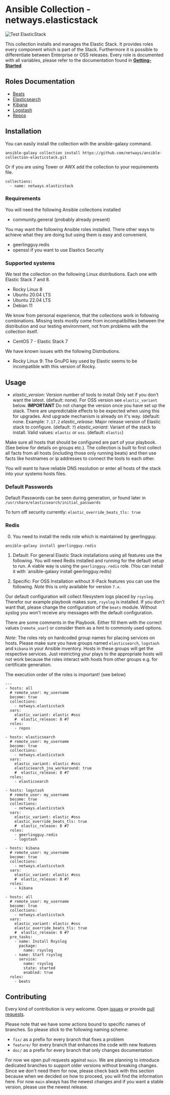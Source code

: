 # Ansible Collection - netways.elasticstack

![Test ElasticStack](https://github.com/NETWAYS/ansible-collection-elasticstack/actions/workflows/test_full_stack.yml/badge.svg)

This collection installs and manages the Elastic Stack. It provides roles every component which is part of the Stack. Furthermore it is possible to differentiate between Enterprise or OSS releases. Every role is documented with all variables, please refer to the documentation found in **[Getting-Started](./docs/getting-started.md)**

## Roles Documentation

* [Beats](docs/role-beats.md)
* [Elasticsearch](docs/role-elasticsearch.md)
* [Kibana](docs/role-kibana.md)
* [Logstash](docs/role-logstash.md)
* [Repos](docs/role-repos.md)

## Installation

You can easily install the collection with the ansible-galaxy command.

```
ansible-galaxy collection install https://github.com/netways/ansible-collection-elasticstack.git
```

Or if you are using Tower or AWX add the collection to your requirements file.

```
collections:
  - name: netways.elasticstack
```

### Requirements

You will need the following Ansible collections installed

* community.general (probably already present)

You may want the following Ansible roles installed. There other ways to achieve what they are doing but using them is easy and convenient.

* geerlingguy.redis
* openssl if you want to use Elastics Security

### Supported systems

We test the collection on the following Linux distributions. Each one with Elastic Stack 7 and 8.

* Rocky Linux 8
* Ubuntu 20.04 LTS
* Ubuntu 22.04 LTS
* Debian 11

We know from personal experience, that the collections work in following combinations. Missing tests mostly come from incompatibilties between the distribution and our testing environment, not from problems with the collection itself.

* CentOS 7 - Elastic Stack 7

We have known issues with the following Distributions.

* Rocky Linux 9: The GnuPG key used by Elastic seems to be incompatible with this version of Rocky.

## Usage

* *elastic_version*: Version number of tools to install Only set if you don't want the latest. (default: none). For OSS version see `elastic_variant` below. **IMPORTANT** Do not change the version once you have set up the stack. There are unpredictable effects to be expected when using this for upgrades. And upgrade mechanism is already on it's way. (default: none. Example: `7.17.2`
*elastic_release*: Major release version of Elastic stack to configure. (default: `7`)
*elastic_variant*: Variant of the stack to install. Valid values: `elastic` or `oss`. (default: `elastic`)

Make sure all hosts that should be configured are part of your playbook. (See below for details on groups etc.). The collection is built to first collect all facts from all hosts (including those only running beats) and then use facts like hostnames or ip addresses to connect the tools to each other.

You will want to have reliable DNS resolution or enter all hosts of the stack into your systems hosts files.

### Default Passwords 

Default Passwords can be seen during generation, or found later in `/usr/share/elasticsearch/initial_passwords`

To turn off security currently:
`elastic_override_beats_tls: true`
### Redis

0) You need to install the redis role which is maintained by geerlingguy.

```
ansible-galaxy install geerlingguy.redis 
```

1) Default: For general Elastic Stack installations using all features use the following. You will need Redis installed and running for the default setup to run. A viable way is using the `geerlingguy.redis` role. (You can install it with `ansible-galaxy install geerlingguy.redis)

2) Specific: For OSS Installation without X-Pack features you can use the following. _Note_ this is only available for version `7.x`.

Our default configuration will collect filesystem logs placed by `rsyslog`. Therefor our example playbook makes sure, `rsyslog` is installed. If you don't want that, please change the configuration of the `beats` module. Without syslog you won't receive any messages with the default configuration.

There are some comments in the Playbook. Either fill them with the correct values (`remote_user`) or consider them as a hint to commonly used options.

_Note_: The roles rely on hardcoded group names for placing services on hosts. Please make sure you have groups named `elasticsearch`, `logstash` and `kibana` in your Ansible inventory. Hosts in these groups will get the respective services. Just restricting your plays to the appropriate hosts will not work because the roles interact with hosts from other groups e.g. for certificate generation.

The execution order of the roles is important! (see below)

```
---
- hosts: all
  # remote_user: my_username
  become: true
  collections:
    - netways.elasticstack
  vars:
    elastic_variant: elastic #oss
    #  elastic_release: 8 #7
  roles:
    - repos

- hosts: elasticsearch
  # remote_user: my_username
  become: true
  collections:
    - netways.elasticstack
  vars:
    elastic_variant: elastic #oss
    elasticsearch_jna_workaround: true
    #  elastic_release: 8 #7
  roles:
    - elasticsearch

- hosts: logstash
  # remote_user: my_username
  become: true
  collections:
    - netways.elasticstack
  vars:
    elastic_variant: elastic #oss
    elastic_override_beats_tls: true
    #  elastic_release: 8 #7
  roles:
    - geerlingguy.redis
    - logstash

- hosts: kibana
  # remote_user: my_username
  become: true
  collections:
    - netways.elasticstack
  vars:
    elastic_variant: elastic #oss
    #  elastic_release: 8 #7
  roles:
    - kibana

- hosts: all
  # remote_user: my_username
  become: true
  collections:
    - netways.elasticstack
  vars:
    elastic_variant: elastic #oss
    elastic_override_beats_tls: true
    #  elastic_release: 8 #7
  pre_tasks:
    - name: Install Rsyslog
      package:
        name: rsyslog
    - name: Start rsyslog
      service:
        name: rsyslog
        state: started
        enabled: true
  roles:
    - beats

```

## Contributing

Every kind of contribution is very welcome. Open [issues](https://github.com/NETWAYS/ansible-collection-elasticstack/issues) or provide [pull requests](https://github.com/NETWAYS/ansible-collection-elasticstack/pulls).

Please note that we have some actions bound to specific names of branches. So please stick to the following naming scheme:

* `fix/` as a prefix for every branch that fixes a problem
* `feature/` for every branch that enhances the code with new features
* `doc/` as a prefix for every branch that only changes documentation

For now we open pull requests against `main`. We are planning to introduce dedicated branches to support older versions without breaking changes. Since we don't need them for now, please check back with this section because when we decided on how to proceed, you will find the information here. For now `main` always has the newest changes and if you want a stable version, please use the newest release.
